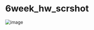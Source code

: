# 6week_hw_scrshot

![image](https://github.com/seonghwan128/6week_hw_scrshot/assets/144310820/446900b3-d9f9-46e9-bff0-d673419a7bd4)
